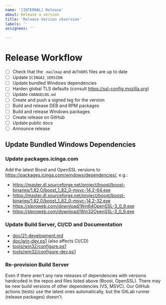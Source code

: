 ```yaml
---
name: '[INTERNAL] Release'
about: Release a version
title: 'Release Version v$version'
labels: ''
assignees: ''

---
```


# Release Workflow

- [ ] Check that the `.mailmap` and `AUTHORS` files are up to date
- [ ] Update `ICINGA2_VERSION`
- [ ] Update bundled Windows dependencies
- [ ] Harden global TLS defaults (consult https://ssl-config.mozilla.org)
- [ ] Update `CHANGELOG.md`
- [ ] Create and push a signed tag for the version
- [ ] Build and release DEB and RPM packages
- [ ] Build and release Windows packages
- [ ] Create release on GitHub
- [ ] Update public docs
- [ ] Announce release

## Update Bundled Windows Dependencies

### Update packages.icinga.com

Add the latest Boost and OpenSSL versions to
https://packages.icinga.com/windows/dependencies/, e.g.:

* https://master.dl.sourceforge.net/project/boost/boost-binaries/1.82.0/boost_1_82_0-msvc-14.2-64.exe
* https://master.dl.sourceforge.net/project/boost/boost-binaries/1.82.0/boost_1_82_0-msvc-14.2-32.exe
* https://slproweb.com/download/Win64OpenSSL-3_0_9.exe
* https://slproweb.com/download/Win32OpenSSL-3_0_9.exe

### Update Build Server, CI/CD and Documentation

* [doc/21-development.md](doc/21-development.md)
* [doc/win-dev.ps1](doc/win-dev.ps1) (also affects CI/CD)
* [tools/win32/configure.ps1](tools/win32/configure.ps1)
* [tools/win32/configure-dev.ps1](tools/win32/configure-dev.ps1)

### Re-provision Build Server

Even if there aren't any new releases of dependencies with versions
hardcoded in the repos and files listed above (Boost, OpenSSL).
There may be new build versions of other dependencies (VS, MSVC).
Our GitHub actions (tests) use the latest ones automatically,
but the GitLab runner (release packages) doesn't.
